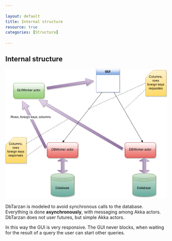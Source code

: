 ```yaml
---

layout: default
title: Internal structure
resource: true
categories: [Structure]

---
```


## Internal structure

![Internal](images/internal.png)

DbTarzan is modeled to avoid synchronous calls to the database. Everything is done **asynchronously**, with messaging among Akka actors.
DbTarzan does not user futures, but simple Akka actors.

In this way the GUI is very responsive. The GUI never blocks, when waiting for the result of a query the user can start other queries.
